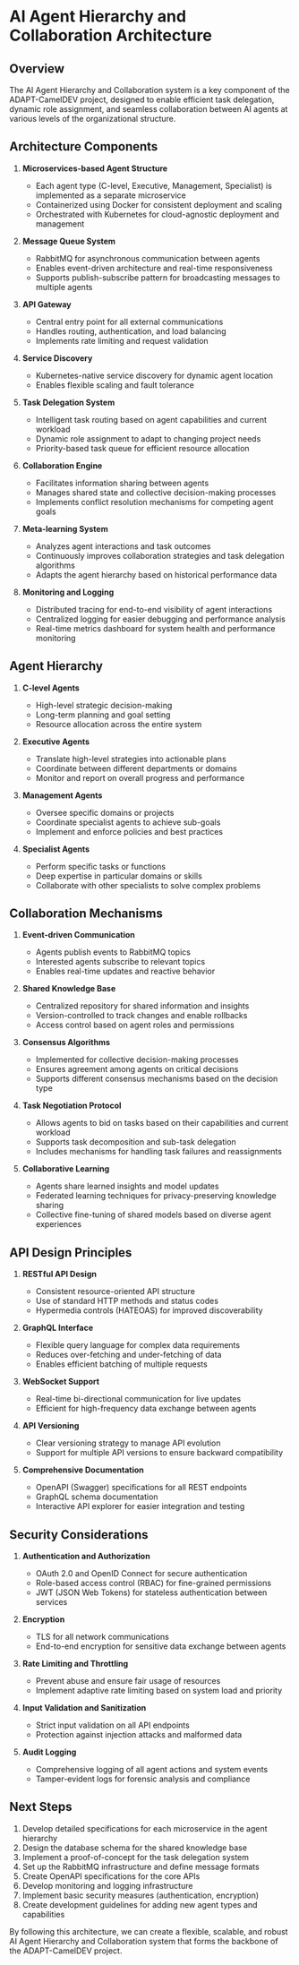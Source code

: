 # AI Agent Hierarchy and Collaboration Architecture

## Overview

The AI Agent Hierarchy and Collaboration system is a key component of the ADAPT-CamelDEV project, designed to enable efficient task delegation, dynamic role assignment, and seamless collaboration between AI agents at various levels of the organizational structure.

## Architecture Components

1. **Microservices-based Agent Structure**
   - Each agent type (C-level, Executive, Management, Specialist) is implemented as a separate microservice
   - Containerized using Docker for consistent deployment and scaling
   - Orchestrated with Kubernetes for cloud-agnostic deployment and management

2. **Message Queue System**
   - RabbitMQ for asynchronous communication between agents
   - Enables event-driven architecture and real-time responsiveness
   - Supports publish-subscribe pattern for broadcasting messages to multiple agents

3. **API Gateway**
   - Central entry point for all external communications
   - Handles routing, authentication, and load balancing
   - Implements rate limiting and request validation

4. **Service Discovery**
   - Kubernetes-native service discovery for dynamic agent location
   - Enables flexible scaling and fault tolerance

5. **Task Delegation System**
   - Intelligent task routing based on agent capabilities and current workload
   - Dynamic role assignment to adapt to changing project needs
   - Priority-based task queue for efficient resource allocation

6. **Collaboration Engine**
   - Facilitates information sharing between agents
   - Manages shared state and collective decision-making processes
   - Implements conflict resolution mechanisms for competing agent goals

7. **Meta-learning System**
   - Analyzes agent interactions and task outcomes
   - Continuously improves collaboration strategies and task delegation algorithms
   - Adapts the agent hierarchy based on historical performance data

8. **Monitoring and Logging**
   - Distributed tracing for end-to-end visibility of agent interactions
   - Centralized logging for easier debugging and performance analysis
   - Real-time metrics dashboard for system health and performance monitoring

## Agent Hierarchy

1. **C-level Agents**
   - High-level strategic decision-making
   - Long-term planning and goal setting
   - Resource allocation across the entire system

2. **Executive Agents**
   - Translate high-level strategies into actionable plans
   - Coordinate between different departments or domains
   - Monitor and report on overall progress and performance

3. **Management Agents**
   - Oversee specific domains or projects
   - Coordinate specialist agents to achieve sub-goals
   - Implement and enforce policies and best practices

4. **Specialist Agents**
   - Perform specific tasks or functions
   - Deep expertise in particular domains or skills
   - Collaborate with other specialists to solve complex problems

## Collaboration Mechanisms

1. **Event-driven Communication**
   - Agents publish events to RabbitMQ topics
   - Interested agents subscribe to relevant topics
   - Enables real-time updates and reactive behavior

2. **Shared Knowledge Base**
   - Centralized repository for shared information and insights
   - Version-controlled to track changes and enable rollbacks
   - Access control based on agent roles and permissions

3. **Consensus Algorithms**
   - Implemented for collective decision-making processes
   - Ensures agreement among agents on critical decisions
   - Supports different consensus mechanisms based on the decision type

4. **Task Negotiation Protocol**
   - Allows agents to bid on tasks based on their capabilities and current workload
   - Supports task decomposition and sub-task delegation
   - Includes mechanisms for handling task failures and reassignments

5. **Collaborative Learning**
   - Agents share learned insights and model updates
   - Federated learning techniques for privacy-preserving knowledge sharing
   - Collective fine-tuning of shared models based on diverse agent experiences

## API Design Principles

1. **RESTful API Design**
   - Consistent resource-oriented API structure
   - Use of standard HTTP methods and status codes
   - Hypermedia controls (HATEOAS) for improved discoverability

2. **GraphQL Interface**
   - Flexible query language for complex data requirements
   - Reduces over-fetching and under-fetching of data
   - Enables efficient batching of multiple requests

3. **WebSocket Support**
   - Real-time bi-directional communication for live updates
   - Efficient for high-frequency data exchange between agents

4. **API Versioning**
   - Clear versioning strategy to manage API evolution
   - Support for multiple API versions to ensure backward compatibility

5. **Comprehensive Documentation**
   - OpenAPI (Swagger) specifications for all REST endpoints
   - GraphQL schema documentation
   - Interactive API explorer for easier integration and testing

## Security Considerations

1. **Authentication and Authorization**
   - OAuth 2.0 and OpenID Connect for secure authentication
   - Role-based access control (RBAC) for fine-grained permissions
   - JWT (JSON Web Tokens) for stateless authentication between services

2. **Encryption**
   - TLS for all network communications
   - End-to-end encryption for sensitive data exchange between agents

3. **Rate Limiting and Throttling**
   - Prevent abuse and ensure fair usage of resources
   - Implement adaptive rate limiting based on system load and priority

4. **Input Validation and Sanitization**
   - Strict input validation on all API endpoints
   - Protection against injection attacks and malformed data

5. **Audit Logging**
   - Comprehensive logging of all agent actions and system events
   - Tamper-evident logs for forensic analysis and compliance

## Next Steps

1. Develop detailed specifications for each microservice in the agent hierarchy
2. Design the database schema for the shared knowledge base
3. Implement a proof-of-concept for the task delegation system
4. Set up the RabbitMQ infrastructure and define message formats
5. Create OpenAPI specifications for the core APIs
6. Develop monitoring and logging infrastructure
7. Implement basic security measures (authentication, encryption)
8. Create development guidelines for adding new agent types and capabilities

By following this architecture, we can create a flexible, scalable, and robust AI Agent Hierarchy and Collaboration system that forms the backbone of the ADAPT-CamelDEV project.